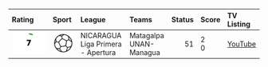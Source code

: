 | Rating                                                                                                                               | Sport                                                                                                        | League                               | Teams                     |   Status | Score   | TV Listing                                                          |
|:-------------------------------------------------------------------------------------------------------------------------------------|:-------------------------------------------------------------------------------------------------------------|:-------------------------------------|:--------------------------|---------:|:--------|:--------------------------------------------------------------------|
| <img src="https://raw.githubusercontent.com/BlakeDuncan25/Donut-SVG-Ratings/bac4e4a278175106499642192132b1786a9aec38/7.svg" alt="7"> | <img src="https://raw.githubusercontent.com/BlakeDuncan25/Donut-SVG-Ratings/master/soccer.png" alt="Soccer"> | NICARAGUA<br>Liga Primera - Apertura | Matagalpa<br>UNAN-Managua |       51 | 2<br>0  | <a href="https://www.youtube.com/@NicaSportsTV/streams">YouTube</a> |